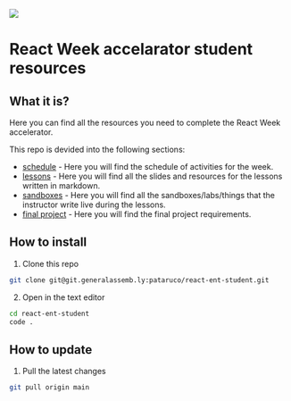 ![](https://ga-dash.s3.amazonaws.com/production/assets/logo-9f88ae6c9c3871690e33280fcf557f33.png)

# React Week accelarator student resources

## What it is?

Here you can find all the resources you need to complete the React Week accelerator.

This repo is devided into the following sections:

- [schedule](./schedule/readme.md) - Here you will find the schedule of activities for the week.
- [lessons](./lessons/readme.md) - Here you will find all the slides and resources for the lessons written in markdown.
- [sandboxes](./sandboxes/readme.md) - Here you will find all the sandboxes/labs/things that the instructor write live during the lessons.
- [final project](./final-project/readme.md) - Here you will find the final project requirements.

## How to install

1. Clone this repo

```sh
git clone git@git.generalassemb.ly:pataruco/react-ent-student.git
```

2. Open in the text editor

```sh
cd react-ent-student
code .
```

## How to update

1. Pull the latest changes

```sh
git pull origin main
```
